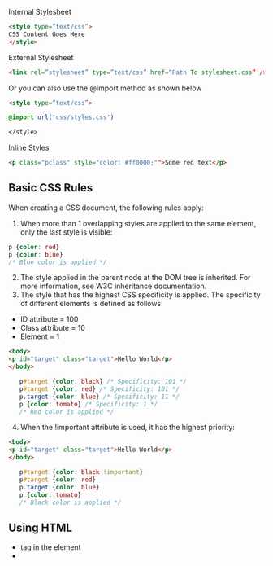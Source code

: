 Internal Stylesheet

```html
<style type=”text/css”>
CSS Content Goes Here
</style>
```

External Stylesheet
```html
<link rel=”stylesheet” type=”text/css” href=“Path To stylesheet.css” />
```
Or you can also use the @import method as shown below
```html
<style type=”text/css”>

@import url('css/styles.css')

</style>
```
Inline Styles
```html
<p class="pclass" style="color: #ff0000;"">Some red text</p>
```
## Basic CSS Rules

When creating a CSS document, the following rules apply:

1. When more than 1 overlapping styles are applied to the same element, only the last style is visible:
```css
p {color: red}
p {color: blue}
/* Blue color is applied */
```
2. The style applied in the parent node at the DOM tree is inherited. For more information, see W3C inheritance documentation.
3. The style that has the highest CSS specificity is applied. The specificity of different elements is defined as follows:
  - ID attribute = 100
  - Class attribute = 10
  - Element = 1
```html
<body>
<p id="target" class="target">Hello World</p>
</body>
```

```css
   p#target {color: black} /* Specificity: 101 */
   p#target {color: red} /* Specificity: 101 */
   p.target {color: blue} /* Specificity: 11 */
   p {color: tomato} /* Specificity: 1 */
   /* Red color is applied */
```
4. When the !important attribute is used, it has the highest priority:
```html
<body>
<p id="target" class="target">Hello World</p>
</body>
```

```css
   p#target {color: black !important}
   p#target {color: red}
   p.target {color: blue}
   p {color: tomato}
   /* Black color is applied */
```

## Using HTML
- <link> tag in the <head> element
- <style> tag in the <head> element
- @import attribute in the CSS area
- style attribute in a HTML elemen


## Syntax
``
selector {
	property: value
}
``

### Example
```css
body {
  background: #eeeeee;
  font-family: “Trebuchet MS”, Verdana, Arial, serif;
}
```

## Inheritance
When you nest one element inside another, the nested element will inherit the properties assigned to the containing element. Unless you modify the inner elements values independently.

```css
body {font-family: Verdana, serif;}

h1 {font-family: Georgia, sans-serif;}
p {font-family: Tahoma, serif;}
```

## Grouping Selectors

```css
h1, h2, p {
    text-align: center;
    color: red;
}
```
## CSS Comments

```css
/* This is a single-line comment */
```

## Margin & Padding (Box Model)
All HTML elements can be considered as boxes. In CSS, the term "box model" is used when talking about design and layout.

The CSS box model is essentially a box that wraps around every HTML element. It consists of: margins, borders, padding, and the actual content.

**Content** - The content of the box, where text and images appear
**Padding** - Clears an area around the content. The padding is transparent
**Border** - A border that goes around the padding and content
**Margin** - Clears an area outside the border. The margin is transparent

### Width and Height of an Element

When you set the width and height properties of an element with CSS, you just set the width and height of the content area. To calculate the full size of an element, you must also add padding, borders and margins.

## CSS Layout - float and clear
The float property specifies whether or not an element should float.

The clear property is used to control the behavior of floating elements.
- **clear:**	Specifies on which sides of an element where floating elements are not allowed to float
- **float:**	Specifies whether or not an element should float
- **overflow:**	Specifies what happens if content overflows an element's box
- **overflow-x:**	Specifies what to do with the left/right edges of the content if it overflows the element's content area
- **overflow-y:**	Specifies what to do with the top/bottom edges of the content if it overflows the element's content area

## CSS Layout - The position Property

The position property specifies the type of positioning method used for an element (`static`, `relative`, `fixed` or `absolute`).

It then works with left, right, top and bottom properties

### static

HTML elements are positioned `static` by default. Static positioned elements are not affected by the `top`, `bottom`, `left`, and `right` properties. 

An element with `position: static;` is not positioned in any special way; it is always positioned according to the normal flow of the page:

```css
div.static {
    position: static;
    border: 3px solid #73AD21;
}
```

### relative
An element with `position: relative;` is positioned relative to its normal position.

Setting the `top`, `right`, `bottom`, and `left` properties of a relatively-positioned element will cause it to be adjusted away from its normal position. Other content will not be adjusted to fit into any gap left by the element.

```css
div.relative {
    position: relative;
    left: 30px;
    border: 3px solid #73AD21;
}
```

### fixed
An element with `position: fixed;` is positioned relative to the viewport, which means it always stays in the same place even if the page is scrolled. The `top`, `right`, `bottom`, and `left` properties are used to position the element.

A fixed element does not leave a gap in the page where it would normally have been located.

Notice the fixed element in the lower-right corner of the page. Here is the CSS that is used:

```css
div.fixed {
    position: fixed;
    bottom: 0;
    right: 0;
    width: 300px;
    border: 3px solid #73AD21;
}
```

### absolute

An element with `position: absolute;` is positioned relative to the nearest positioned ancestor (instead of positioned relative to the viewport, like fixed).

However; if an absolute positioned element has no positioned ancestors, it uses the document body, and moves along with page scrolling.

```css
div.relative {
    position: relative;
    width: 400px;
    height: 200px;
    border: 3px solid #73AD21;
} 

div.absolute {
    position: absolute;
    top: 80px;
    right: 0;
    width: 200px;
    height: 100px;
    border: 3px solid #73AD21;
}
```